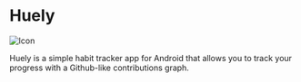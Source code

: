 # Huely

![Icon](https://raw.githubusercontent.com/kolbasa/Huely/main/www/assets/favicon-light.ico)

Huely is a simple habit tracker app for Android that allows you to track your progress with a Github-like contributions graph.